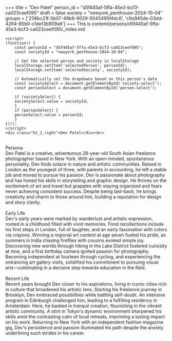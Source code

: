 +++
title = "Dev Patel"
person_id = "d5f445af-5ffa-45e3-bcf3-ca023ceef095"
draft = false
society = "newyork_penthouse-2024-10-04"
groups = ['236bc21f-5b07-49b6-9029-5045495f4dc6', 'c9a945de-03dd-4264-85b0-c1de13b909a6']
+++
This is content/persons/d5f445af-5ffa-45e3-bcf3-ca023ceef095/_index.md


    <script>
    (function() {
        const personId = "d5f445af-5ffa-45e3-bcf3-ca023ceef095";
        const societyId = "newyork_penthouse-2024-10-04";

        // Set the selected person and society in localStorage
        localStorage.setItem('selectedPerson', personId);
        localStorage.setItem('selectedSociety', societyId);

        // Automatically set the dropdowns based on this person's data
        const societySelect = document.getElementById('society-select');
        const personSelect = document.getElementById('person-select');

        if (societySelect) {
        societySelect.value = societyId;
        }
        if (personSelect) {
        personSelect.value = personId;
        }
    })();
    </script>
    <div class="h1_1_right">Dev Patel</div><br>
<br>
<div class="h2">Persona</div><div class="plain">Dev Patel is a creative, adventurous 28-year-old South Asian freelance photographer based in New York. With an open-minded, spontaneous personality, Dev finds solace in nature and artistic communities. Raised in London as the youngest of three, with parents in accounting, he left a stable job and moved to pursue his passion. Dev is passionate about photography and has honed his skills in storytelling and graphic design. He thrives on the excitement of art and travel but grapples with staying organized and fears never achieving consistent success. Despite being laid-back, he brings creativity and charm to those around him, building a reputation for design and story clarity.</div><br>
<div class="h2">Early Life</div><div class="plain">Dev's early years were marked by wanderlust and artistic expression, rooted in a childhood filled with vivid memories. Fond recollections include his first steps in London, full of laughter, and an early fascination with colors via crayons. Winning a regional art contest at age seven fueled his pride, as summers in India chasing fireflies with cousins evoked simple joy. Discovering new worlds through hiking in the Lake District fostered curiosity at nine, and a first birthday camera ignited passion for photography. Becoming independent at fourteen through cycling, and experiencing the entrancing art gallery visits, solidified his commitment to pursuing visual arts—culminating in a decisive step towards education in the field.</div><br>
<div class="h2">Recent Life</div><div class="plain">Recent years brought Dev closer to his aspirations, living in iconic cities rich in culture that broadened his artistic lens. Starting his freelance journey in Brooklyn, Dev embraced possibilities while battling self-doubt. An intensive program in Edinburgh challenged him, leading to a fulfilling residency in Amsterdam. Here, he basked in tranquil creation, flourishing in the vibrant artistic community. A stint in Tokyo's dynamic environment sharpened his skills amid the contrasting calm of local retreats, imprinting a lasting impact on his work. Returning to New York with an independent fashion magazine gig, Dev's persistence and passion illuminated his path despite the anxiety underlining such strides in his career.</div><br>
